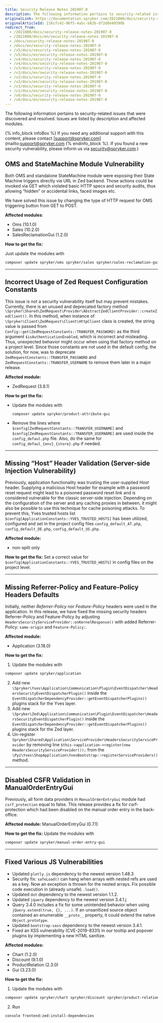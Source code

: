 ```yaml
---
title: Security Release Notes 201907.0
description: The following information pertains to security-related issues that were discovered and resolved during the 201907.0 release.
originalLink: https://documentation.spryker.com/2021080/docs/security-release-notes-201907-0
originalArticleId: 216cfc42-96f5-4a5c-b62b-df2d8e49398b
redirect_from:
  - /2021080/docs/security-release-notes-201907-0
  - /2021080/docs/en/security-release-notes-201907-0
  - /docs/security-release-notes-201907-0
  - /docs/en/security-release-notes-201907-0
  - /v5/docs/security-release-notes-201907-0
  - /v5/docs/en/security-release-notes-201907-0
  - /v4/docs/security-release-notes-201907-0
  - /v4/docs/en/security-release-notes-201907-0
  - /v3/docs/security-release-notes-201907-0
  - /v3/docs/en/security-release-notes-201907-0
  - /v2/docs/security-release-notes-201907-0
  - /v2/docs/en/security-release-notes-201907-0
  - /v1/docs/security-release-notes-201907-0
  - /v1/docs/en/security-release-notes-201907-0
  - /v6/docs/security-release-notes-201907-0
  - /v6/docs/en/security-release-notes-201907-0
---
```


The following information pertains to security-related issues that were discovered and resolved.
Issues are listed by description and affected modules.

{% info_block infoBox %}
If you need any additional support with this content, please contact [support@spryker.com](mailto:support@spryker.com
{% endinfo_block %}. If you found a new security vulnerability, please inform us via  [security@spryker.com](mailto:security@spryker.com).)

## OMS and StateMachine Module Vulnerability
Both OMS and standalone StateMachine module were exposing their State Machine triggers directly via URL in Zed backend. Those actions could be invoked via GET which violated basic HTTP specs and security audits, thus allowing “hidden” or accidental links, faced images etc.

We have solved this issue by changing the type of HTTP request for OMS triggering button from GET to POST.

**Affected modules**:

* Oms (10.1.0) <!-- add links https://documentation.spryker.com/module_guide/spryker/oms.htm -->
* Sales (10.2.0) <!-- https://documentation.spryker.com/module_guide/spryker/sales.htm -->
* SalesReclamationGui (1.2.0) <!-- https://documentation.spryker.com/module_guide/spryker/sales-reclamation-gui.htm -->

**How to get the fix:**

Just update the modules with

```bash
composer update spryker/oms spryker/sales spryker/sales-reclamation-gui
```
***
## Incorrect Usage of Zed Request Configuration Constants
This issue is not a security vulnerability itself but may prevent mistakes. Currently, there is an unused and deprecated factory method `\Spryker\Shared\ZedRequest\Provider\AbstractZedClientProvider::createZedClient()`. In this method, when instance of `\Spryker\Client\ZedRequest\Client\HttpClient` class is created, the string value is passed from `Config::get(ZedRequestConstants::TRANSFER_PASSWORD)` as the third argument `$isAuthenticationEnabled`, which is incorrect and misleading. Thus, unexpected behavior might occur when using that factory method on a project level. Since those constants are not used in the default config, the solution, for now, was to deprecate `ZedRequestConstants::TRANSFER_PASSWORD` and `ZedRequestConstants::TRANSFER_USERNAME` to remove them later in a major release.

**Affected module:**

* ZedRequest (3.8.1) <!-- https://documentation.spryker.com/module_guide/spryker/zed-request.htm -->

**How to get the fix:**

* Update the modules with 
    ```
    composer update spryker/product-attribute-gui
    ```
* Remove the lines where `$config[ZedRequestConstants::TRANSFER_USERNAME]` and `$config[ZedRequestConstants::TRANSFER_USERNAME]` are used inside the `config_defaul.php` file. Also, do the same for `config_defaul_{env}_{store}.php` if needed.
***
## Missing “Host” Header Validation (Server-side Injection Vulnerability)
Previously, application functionality was trusting the user-supplied *Host* header. Supplying a malicious Host header for example with a password reset request might lead to a poisoned password reset link and is considered vulnerable for the classic server-side injection. Depending on the configuration of the server and any caching proxies in between, it might also be possible to use this technique for cache poisoning attacks. To prevent this, Yves trusted hosts list `$config[ApplicationConstants::YVES_TRUSTED_HOSTS]` has been utilized, configured and set in the project config files `config_default_AT.php`, `config_default_DE.php`, `config_default_US.php`.

**Affected module:**

* non-split only

**How to get the fix:**
Set a correct value for `$config[ApplicationConstants::YVES_TRUSTED_HOSTS]` in config files on the project level.
***
## Missing Referrer-Policy and Feature-Policy Headers Defaults
Initially, neither *Referrer-Policy* nor *Feature-Policy*  headers were used in the application. In this release, we have fixed the missing security headers Referrer-Policy and Feature-Policy by adjusting `HeadersSecurityServiceProvider::onKernelResponse()` with added Referrer-Policy: `same-origin` and `Feature-Policy:`.

**Affected module:**

* Application (3.18.0)

**How to get the fix:**

1. Update the modules with 

```bash
composer update spryker/application
```

2. Add new `\Spryker\Yves\Application\Communication\Plugin\EventDispatcher\HeadersSecurityEventDispatcherPlugin()` inside the `EventDispatcherDependencyProvider::getEventDispatcherPlugins()` plugins stack for the Yves layer.
3. Add new `\Spryker\Zed\Application\Communication\Plugin\EventDispatcher\HeadersSecurityEventDispatcherPlugin()` inside the `EventDispatcherDependencyProvider::getEventDispatcherPlugins()` plugins stack for the Zed layer.
4. Un-register `Spryker\Shared\Application\ServiceProvider\HeadersSecurityServiceProvider` by removing line `$this->application->register(new HeadersSecurityServiceProvider());` from the `\Pyz\Yves\ShopApplication\YvesBootstrap::registerServiceProviders()` method.

***
## Disabled CSFR Validation in ManualOrderEntryGui
Previously, all form data providers in `ManualOrderEntryGui` module had `csrf_protection` equal to false. This release provides a fix for csrf-protection which had been disabled on the manual order entry in the back-office.

**Affected module:**
ManualOrderEntryGui (0.7.1) <!-- add link https://documentation.spryker.com/module_guide/spryker/manual-order-entry-gui.htm-->

**How to get the fix:**
Update the modules with 

```bash
composer update spryker/manual-order-entry-gui
```
***
## Fixed Various JS Vulnerabilities

* Updated `plotly.js` dependency to the newest version 1.48.3
* Security fix: `safeLoad()` can hang when arrays with nested refs are used as a key. Now an exception is thrown for the nested arrays. Fix possible code execution in (already unsafe) `.load()`.
* Updated `dot` dependency to the newest version 1.1.2.
* Updated `jquery` dependency to the newest version 3.4.1.j
* Query 3.4.0 includes a fix for some unintended behavior when using `jQuery.extend(true, {}, ...)`. If an unsanitized source object contained an enumerable `__proto__` property, it could extend the native `Object.prototype`.
* Updated `bootstrap-sass` dependency to the newest version 3.4.1.
* Fixed an XSS vulnerability (CVE-2019-8331) in our tooltip and popover plugins by implementing a new HTML sanitize.

**Affected modules:**

* Chart (1.2.0)
* Discount (9.1.0)
* ProductRelation (2.3.0)
* Gui (3.23.0)

**How to get the fix:**
1. Update the modules with 

```bash
composer update spryker/chart spryker/discount spryker/product-relation spryker/gui
```
2. Run 

```bash
console frontend:zed:install-dependencies
```

